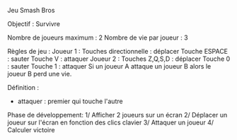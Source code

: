 Jeu Smash Bros

Objectif : Survivre

Nombre de joueurs maximum : 2
Nombre de vie par joueur  : 3


Règles de jeu :
 Joueur 1 :
	Touches directionnelle : déplacer
	Touche ESPACE : sauter
	Touche V : attaquer 
 Joueur 2 : 
	Touches Z,Q,S,D : déplacer
	Touche 0 : sauter
	Touche 1 : attaquer 
 Si un joueur A attaque un joueur B alors le joueur B perd une vie.

Définition :
 - attaquer : premier qui touche l'autre

Phase de développement:
1/ Afficher 2 joueurs sur un écran
2/ Déplacer un joueur sur l'écran en fonction des clics clavier
3/ Attaquer un joueur
4/ Calculer victoire
